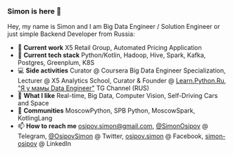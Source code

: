 ### Simon is here 👋

Hey, my name is Simon and I am Big Data Engineer / Solution Engineer or just simple Backend Developer from Russia:

- 🏢 **Current work** X5 Retail Group, Automated Pricing Application 
- 🌱 **Current tech stack** Python/Kotlin, Hadoop, Hive, Spark, Kafka, Postgres, Greenplum, K8S
- 💻 **Side activities** Curator @ Coursera Big Data Engineer Specialization, Lecturer @ X5 Analytics School, Curator & Founder @ [Learn.Python.Ru](learn.python.ru), ["Я у мамы Data Engineer"](https://t.me/ohmydataengineer) TG Channel (RUS)
- 🤔 **What I like** Real-time, Big Data, Computer Vision, Self-Driving Cars and Space
- 💬 **Communities** MoscowPython, SPB Python, MoscowSpark, KotlingLang
- 📫 **How to reach me** osipov.simon@gmail.com, [@SimonOsipov](http://t.me/SimonOsipov) @ Telegram, [@OsipovSimon](https://twitter.com/OsipovSimon) @ Twitter, [osipov.simon](https://www.facebook.com/osipov.simon) @ Facebook, [simon-osipov](https://www.linkedin.com/in/simon-osipov/) @ LinkedIn


